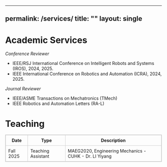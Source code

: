 <!--
 * @Author: skywoodsz
 * @Date: 2025-09-07 08:35:38
-->
---
permalink: /services/
title: ""
layout: single
---

Academic Services
======
*Conference Reviewer*
- IEEE/RSJ International Conference on Intelligent Robots and Systems (IROS), 2024, 2025.
- IEEE International Conference on Robotics and Automation (ICRA), 2024, 2025.

*Journal Reviewer*
- IEEE/ASME Transactions on Mechatronics (TMech)
- IEEE Robotics and Automation Letters (RA-L)

Teaching
======
<!-- | Date      | Type               | Description                                            |
| --------- | ------------------ | ------------------------------------------------------ |
| Fall 2025 | Teaching Assistant | MAEG2020, Engineering Mechanics - CUHK - Dr. LI Yiyang | -->
<table style="width:100%; border-collapse: collapse; border:1px solid #ccc; font-size: 1em;">
  <tr>
    <th style="border:1px solid #ccc; padding:8px;">Date</th>
    <th style="border:1px solid #ccc; padding:8px;">Type</th>
    <th style="border:1px solid #ccc; padding:8px;">Description</th>
  </tr>
  <tr>
    <td style="border:1px solid #ccc; padding:8px;">Fall 2025</td>
    <td style="border:1px solid #ccc; padding:8px;">Teaching Assistant</td>
    <td style="border:1px solid #ccc; padding:8px;">
      MAEG2020, Engineering Mechanics - CUHK - Dr. LI Yiyang
    </td>
  </tr>
</table>



